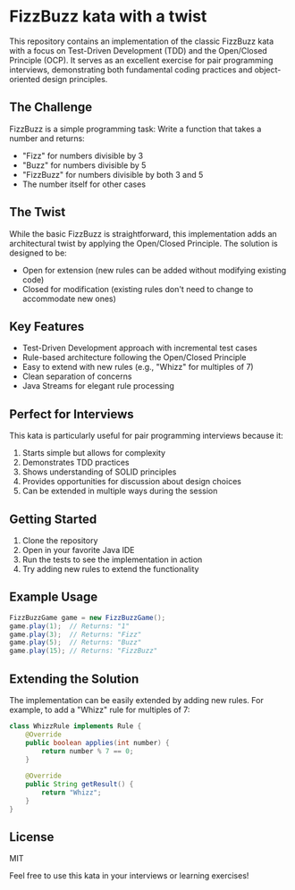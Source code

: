 # FizzBuzz kata with a twist

This repository contains an implementation of the classic FizzBuzz kata with a focus on Test-Driven Development (TDD) and the Open/Closed Principle (OCP). It serves as an excellent exercise for pair programming interviews, demonstrating both fundamental coding practices and object-oriented design principles.

## The Challenge

FizzBuzz is a simple programming task: Write a function that takes a number and returns:
- "Fizz" for numbers divisible by 3
- "Buzz" for numbers divisible by 5
- "FizzBuzz" for numbers divisible by both 3 and 5
- The number itself for other cases

## The Twist

While the basic FizzBuzz is straightforward, this implementation adds an architectural twist by applying the Open/Closed Principle. The solution is designed to be:
- Open for extension (new rules can be added without modifying existing code)
- Closed for modification (existing rules don't need to change to accommodate new ones)

## Key Features

- Test-Driven Development approach with incremental test cases
- Rule-based architecture following the Open/Closed Principle
- Easy to extend with new rules (e.g., "Whizz" for multiples of 7)
- Clean separation of concerns
- Java Streams for elegant rule processing

## Perfect for Interviews

This kata is particularly useful for pair programming interviews because it:
1. Starts simple but allows for complexity
2. Demonstrates TDD practices
3. Shows understanding of SOLID principles
4. Provides opportunities for discussion about design choices
5. Can be extended in multiple ways during the session

## Getting Started

1. Clone the repository
2. Open in your favorite Java IDE
3. Run the tests to see the implementation in action
4. Try adding new rules to extend the functionality

## Example Usage

```java
FizzBuzzGame game = new FizzBuzzGame();
game.play(1);  // Returns: "1"
game.play(3);  // Returns: "Fizz"
game.play(5);  // Returns: "Buzz"
game.play(15); // Returns: "FizzBuzz"
```

## Extending the Solution

The implementation can be easily extended by adding new rules. For example, to add a "Whizz" rule for multiples of 7:

```java
class WhizzRule implements Rule {
    @Override
    public boolean applies(int number) {
        return number % 7 == 0;
    }
    
    @Override
    public String getResult() {
        return "Whizz";
    }
}
```

## License

MIT

Feel free to use this kata in your interviews or learning exercises!